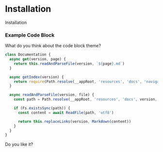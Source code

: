 # Installation
Installation


### Example Code Block
What do you think about the code block theme?

```js
class Documentation {
  async get(version, page) {
    return this.readAndParseFile(version, `${page}.md`)
  }

  async getIndex(version) {
    return require(Path.resolve(__appRoot, 'resources', 'docs', 'navigation'))
  }

  async readAndParseFile(version, file) {
    const path = Path.resolve(__appRoot, 'resources', 'docs', version, file)

    if (Fs.existsSync(path)) {
      const content = await ReadFile(path, 'utf8')

      return this.replaceLinks(version, Markdown(content))
    }
  }
}
```

Do you like it?
